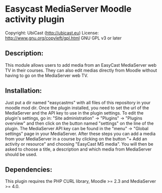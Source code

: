 Easycast MediaServer Moodle activity plugin
===========================================

Copyright: UbiCast (http://ubicast.eu)
License: http://www.gnu.org/copyleft/gpl.html GNU GPL v3 or later


Description:
------------
This module allows users to add media from an EasyCast MediaServer web TV in 
their courses. They can also edit medias directly from Moodle without having 
to go on the MediaServer web TV.


Installation:
-------------
Just put a dir named "easycastms" with all files of this repository in your 
moodle mod dir. Once the plugin installed, you need to set the url of the 
MediaServer and the API key to use in the plugin settings. To edit the 
plugin's settings, go in:
"Site administration" -> "Plugins" -> "Plugins overview" and then click 
on the button named "settings" on the line of the plugin.
The MediaServer API key can be found in the "menu" -> "Global settings" 
page in your MediaServer.
After these steps you can add a media from your MediaServer in a course by 
clicking on the button "+ Add an activity or resource" and choosing 
"EasyCast MS media". You will then be asked to choose a title, a description 
and which media from MediaServer should be used.


Dependencies:
-------------
This plugin requires the PHP CURL library, 
Moodle >= 2.3 and MediaServer >= 4.0.

